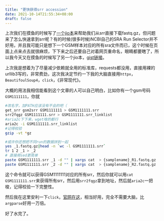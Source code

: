 ```yaml
---
title: "更快获得srr accession"
date: 2021-10-14T21:55:34+08:00
draft: false
---
```


上次我们在摸鱼的时候写了[一个jio本](https://blog.tpob.xyz/2021/03/24/%E6%9B%B4%E5%BF%AB%E4%B8%8B%E8%BD%BDsra%E6%95%B0%E6%8D%AE%E5%BA%93%E4%B8%AD%E7%9A%84fastq.gz%E6%96%87%E4%BB%B6/)来帮助我们从srr直接下载fastq.gz，但问题来了怎么快速拿到srr呢？有的时候(很多时候)NCBI自己的SRA Run Selector并不好用，并且我可能只是想下一个GSM样本对应的所有sra文件而已，这个时候在页面上点来点去就很麻烦，下下来之后还要自己对着网页重命名，眼睛都要瞎了，所以我今天又在摸鱼的时候写了另一个jio本，[gist链接](https://gist.github.com/TTTPOB/983ec24cf42a01b7802098ee6f117494)。

上次我是想着为了尽量减少依赖就全用的标准库，requests都没用，直接用裸的urllib3写的，非常费劲，这次我决定节约一下我的大脑直接用`httpx`，`BeautifoulSoup4`，`click`，《非常现代》。

大概的用法我相信能看到这个文章的人可以自己明白，比如你有一个gsm号码`GSM1111111`，你就
```bash
#改名字，加PATH应该没有不会的吧（
get_srr gsm2srr GSM1111111 > GSM1111111.srr
srr2fqgz GSM1111111.srr > GSM1111111.srr_linklist
#aria2c下下来，wget啥的都行
aria2c -i GSM1111111.srr_linklist
#记得校验
gzip -vt *gz

#或许你还想把不同run的数据拼到一起
yes _1.fastq.gz|head -n `wc -l GSM1111111.srr`
tr 1 2 _1 > _2
# 直接用sed更简单
paste GSM1111111.srr _1 -d "" | xargs cat  > {samplename}_R1.fastq.gz 
paste GSM1111111.srr _2 -d "" | xargs cat  > {samplename}_R2.fastq.gz 
```
这个命令就可以获得GSM1111111对应的所有srr，然后你就可以用`cat GSM1111111.srr`来获得所有srr，然后用`srr2fqgz`拿到地址，然后就`aria2c`一把梭，记得校验一下完整性。

然后我在这里安利一下`click`，[官网在这](https://click.palletsprojects.com/)，相当好用，完全不需要大脑，比`argparse`好用一万倍。

好了水完了。